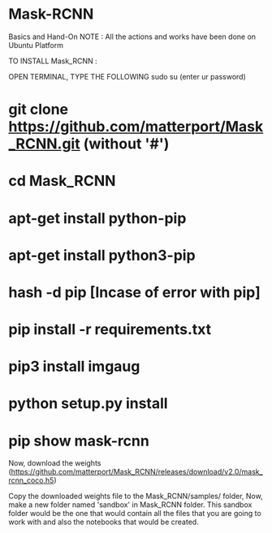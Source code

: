 # Mask-RCNN
Basics and Hand-On 
NOTE : All the actions and works have been done on Ubuntu Platform

TO INSTALL Mask_RCNN : 

OPEN TERMINAL,
TYPE THE FOLLOWING
sudo su
(enter ur password)

# git clone https://github.com/matterport/Mask_RCNN.git   (without '#')
# cd Mask_RCNN
# apt-get install python-pip
# apt-get install python3-pip
# hash -d pip [Incase of error with pip]
# pip install -r requirements.txt 
# pip3 install imgaug
# python setup.py install
# pip show mask-rcnn

Now, download the weights (https://github.com/matterport/Mask_RCNN/releases/download/v2.0/mask_rcnn_coco.h5)

Copy the downloaded weights file to the Mask_RCNN/samples/ folder,
Now, make a new folder named 'sandbox' in Mask_RCNN folder. This sandbox folder would be the one that would contain all the files that you are going to work with and also the notebooks that would be created.

